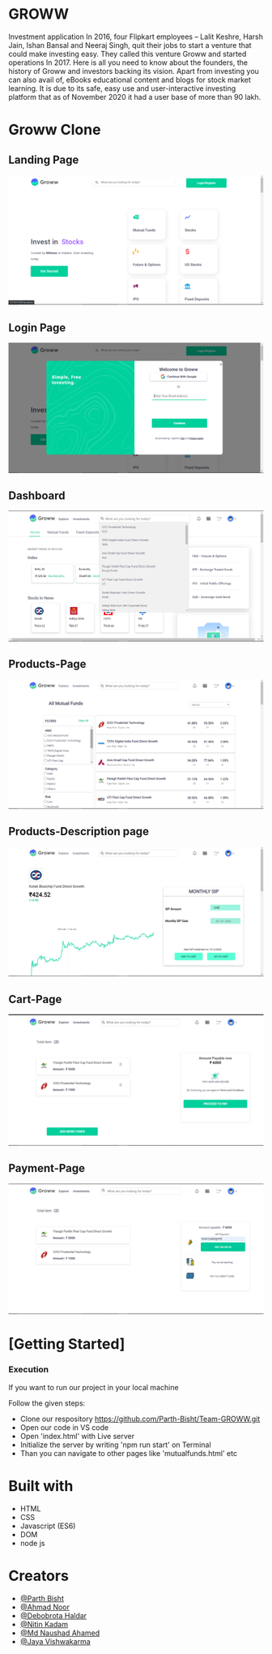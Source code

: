 # GROWW
 Investment application
 In 2016, four Flipkart employees – Lalit Keshre, Harsh Jain, Ishan Bansal and Neeraj Singh, quit their jobs to start a venture that could make investing easy. They called this venture Groww and started operations In 2017. Here is all you need to know about the founders, the history of Groww and investors backing its vision. Apart from investing you can also avail of, eBooks educational content and blogs for stock market learning. It is due to its safe, easy use and user-interactive investing platform that as of November 2020 it had a user base of more than 90 lakh.

<h1>Groww Clone</h1>
 <h2>Landing Page</h2>
    <img src="ScreenShots/HOMEPAGE.png" alt="">
  <h2>Login Page</h2>
    <img src="ScreenShots/LOGIN_PAGE.png" alt="">
       <h2>Dashboard</h2>
    <img src="ScreenShots/DASHBOARD.png" alt="">
        <h2>Products-Page</h2>
    <img src="ScreenShots/PRODUCTSPAGE.png" alt="">
      <h2>Products-Description page</h2>
    <img src="ScreenShots/DESCRIPTION_PAGE.png" alt="">
       <h2>Cart-Page</h2>
    <img src="ScreenShots/CART_PAGE.png" alt="">
        <h2>Payment-Page</h2>
    <img src="ScreenShots/PAYMENT_PAGE.png" alt="">
    <h1>[Getting Started]</h1>
    <h3>Execution</h3>
    <p>If you want to run our project in your local machine</p>
    <p>Follow the given steps:</p>
    <ul>
        <li>Clone our respository <a href="https://github.com/Parth-Bisht/Team-GROWW.git">https://github.com/Parth-Bisht/Team-GROWW.git</a></li>
        <li>Open our code in VS code</li>
        <li>Open 'index.html' with Live server</li>
        <li>Initialize the server by writing 'npm run start' on Terminal</li>
        <li>Than you can navigate to other pages like 'mutualfunds.html' etc</li>
    </ul>
        <h1>Built with</h1>
    <ul>
        <li>HTML</li>
        <li>CSS</li>
        <li>Javascript (ES6)</li>
        <li>DOM</li>
        <li>node js</li>
    </ul>
        <h1>Creators</h1>
    <ul>
        <li><a href="https://github.com/Parth-Bisht">@Parth Bisht</a></li>
        <li> <a href="https://github.com/Ahmad-ft-215">@Ahmad Noor</a> </li>
        <li><a href="https://github.com/iamdebobrota">@Debobrota Haldar</a></li>
        <li><a href="https://github.com/nitinkadam70">@Nitin Kadam</a></li>
        <li><a href="https://github.com/naushadcom">@Md Naushad Ahamed</a></li>
        <li><a href="https://github.com/Jaya8277">@Jaya Vishwakarma</a></li>
    </ul>  
